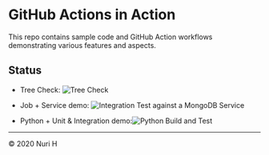 # GitHub Actions in Action

This repo contains sample code and GitHub Action workflows demonstrating various features and aspects.

## Status

- Tree Check: ![Tree Check](https://github.com/nurih/actions-in-action/workflows/Tree%20Check/badge.svg)

- Job + Service demo: ![Integration Test against a MongoDB Service](https://github.com/nurih/actions-in-action/workflows/Integration%20Test%20against%20a%20MongoDB%20Service/badge.svg)

- Python + Unit &amp; Integration demo:![Python Build and Test](https://github.com/nurih/actions-in-action/workflows/Python%20Build%20and%20Test/badge.svg)

----
&copy; 2020 Nuri H
